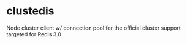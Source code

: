 # clustedis
Node cluster client w/ connection pool for the official cluster support targeted for Redis 3.0

